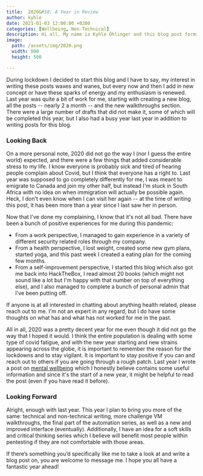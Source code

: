 ```yaml
---
title:  2020&#58; A Year in Review 
author: kyhle
date: 2021-01-03 12:00:00 +0200
categories: [Wellbeing, Non-Technical]
description: Hi all, My name is Kyhle Öhlinger and this blog post forms part of my personal blog. If you enjoy any of the posts, feel free to reach out and let me know :) 
image:
  path: /assets/img/2020.png
  width: 800
  height: 500

--- 
```



During lockdown I decided to start this blog and I have to say, my interest in writing these posts waxes and wanes, but every now and then I add in new concept or have these sparks of energy and my enthusiasm is renewed. Last year was quite a bit of work for me, starting with creating a new blog, all the posts -- nearly 2 a month -- and the new walkthroughs section. There were a large number of drafts that did not make it, some of which will be completed this year, but I also had a busy year last year in addition to writing posts for this blog.

### Looking Back

On a more personal note, 2020 did not go the way I (nor I guess the entire world) expected, and there were a few things that added considerable stress to my life. I know everyone is probably sick and tired of hearing people complain about Covid, but I think that everyone has a right to. Last year was supposed to go completely differently for me, I was meant to emigrate to Canada and join my other half, but instead I'm stuck in South Africa with no idea on when immigration will actually be possible again. Heck, I don't even know when I can visit her again -- at the time of writing this post, it has been more than a year since I last saw her in person. 

Now that I've done my complaining, I know that it's not all bad. There have been a bunch of positive experiences for me during this pandemic:
* From a work perspective, I managed to gain experience in a variety of different security related roles through my company. 
* From a health perspective, I lost weight, created some new gym plans, started yoga, and this past week I created a eating plan for the coming few months.
* From a self-improvement perspective, I started this blog which also got me back into HackTheBox, I read almost 20 books (which might not sound like a lot but I'm happy with that number on top of everything else), and I also managed to complete a bunch of personal admin that I've been putting off. 

If anyone is at all interested in chatting about anything health related, please reach out to me. I'm not an expert in any regard, but I do have some thoughts on what has and what has not worked for me in the past.

All in all, 2020 was a pretty decent year for me even though it did not go the way that I hoped it would. I think the entire population is dealing with some type of covid fatigue, and with the new year starting and new strains appearing across the globe, it is important to remember the reason for the lockdowns and to stay vigilant. It is important to stay positive if you can and reach out to others if you are going through a rough patch. Last year I wrote a post on [mental wellbeing](https://ohlinger.co/mental-wellbeing/) which I honestly believe contains some useful information and since it's the start of a new year, it might be helpful to read the post (even if you have read it before).

### Looking Forward

Alright, enough with last year. This year I plan to bring you more of the same: technical and non-technical writing, more challenge VM walkthroughs, the final part of the automation series, as well as a new and improved interface (eventually). Additionally, I have an idea for a soft skills and critical thinking series which I believe will benefit most people within pentesting if they are not comfortable with those areas. 

If there’s something you’d specifically like me to take a look at and write a blog post on, you are welcome to message me. I hope you all have a fantastic year ahead!